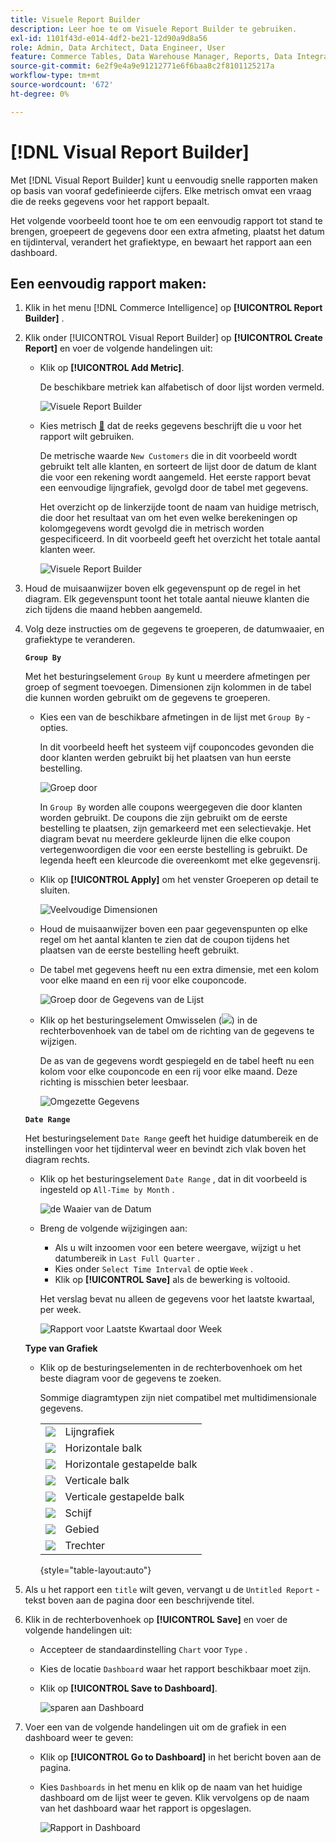 ```yaml
---
title: Visuele Report Builder
description: Leer hoe te om Visuele Report Builder te gebruiken.
exl-id: 1101f43d-e014-4df2-be21-12d90a9d8a56
role: Admin, Data Architect, Data Engineer, User
feature: Commerce Tables, Data Warehouse Manager, Reports, Data Integration
source-git-commit: 6e2f9e4a9e91212771e6f6baa8c2f8101125217a
workflow-type: tm+mt
source-wordcount: '672'
ht-degree: 0%

---
```


# [!DNL Visual Report Builder]

Met [!DNL Visual Report Builder] kunt u eenvoudig snelle rapporten maken op basis van vooraf gedefinieerde cijfers. Elke metrisch omvat een vraag die de reeks gegevens voor het rapport bepaalt.

Het volgende voorbeeld toont hoe te om een eenvoudig rapport tot stand te brengen, groepeert de gegevens door een extra afmeting, plaatst het datum en tijdinterval, verandert het grafiektype, en bewaart het rapport aan een dashboard.

## Een eenvoudig rapport maken:

1. Klik in het menu [!DNL Commerce Intelligence] op **[!UICONTROL Report Builder]** .

1. Klik onder [!UICONTROL Visual Report Builder] op **[!UICONTROL Create Report]** en voer de volgende handelingen uit:

   * Klik op **[!UICONTROL Add Metric]**.

     De beschikbare metriek kan alfabetisch of door lijst worden vermeld.

     ![ Visuele Report Builder ](../../assets/magento-bi-visual-report-builder-add-metric.png)

   * Kies metrisch [&#128279;](../../data-user/reports/ess-manage-data-metrics.md) dat de reeks gegevens beschrijft die u voor het rapport wilt gebruiken.

     De metrische waarde `New Customers` die in dit voorbeeld wordt gebruikt telt alle klanten, en sorteert de lijst door de datum de klant die voor een rekening wordt aangemeld. Het eerste rapport bevat een eenvoudige lijngrafiek, gevolgd door de tabel met gegevens.

     Het overzicht op de linkerzijde toont de naam van huidige metrisch, die door het resultaat van om het even welke berekeningen op kolomgegevens wordt gevolgd die in metrisch worden gespecificeerd. In dit voorbeeld geeft het overzicht het totale aantal klanten weer.

     ![ Visuele Report Builder ](../../assets/magento-bi-report-builder-untitled.png)

1. Houd de muisaanwijzer boven elk gegevenspunt op de regel in het diagram. Elk gegevenspunt toont het totale aantal nieuwe klanten die zich tijdens die maand hebben aangemeld.

1. Volg deze instructies om de gegevens te groeperen, de datumwaaier, en grafiektype te veranderen.

   **`Group By`**

   Met het besturingselement `Group By` kunt u meerdere afmetingen per groep of segment toevoegen. Dimensionen zijn kolommen in de tabel die kunnen worden gebruikt om de gegevens te groeperen.

   * Kies een van de beschikbare afmetingen in de lijst met `Group By` -opties.

     In dit voorbeeld heeft het systeem vijf couponcodes gevonden die door klanten werden gebruikt bij het plaatsen van hun eerste bestelling.

     ![ Groep door ](../../assets/magento-bi-report-builder-group-by-dimensions.png)

     In `Group By` worden alle coupons weergegeven die door klanten worden gebruikt. De coupons die zijn gebruikt om de eerste bestelling te plaatsen, zijn gemarkeerd met een selectievakje. Het diagram bevat nu meerdere gekleurde lijnen die elke coupon vertegenwoordigen die voor een eerste bestelling is gebruikt. De legenda heeft een kleurcode die overeenkomt met elke gegevensrij.

   * Klik op **[!UICONTROL Apply]** om het venster Groeperen op detail te sluiten.

     ![ Veelvoudige Dimensionen ](../../assets/magento-bi-report-builder-group-by-dimension-detail.png)

   * Houd de muisaanwijzer boven een paar gegevenspunten op elke regel om het aantal klanten te zien dat de coupon tijdens het plaatsen van de eerste bestelling heeft gebruikt.

   * De tabel met gegevens heeft nu een extra dimensie, met een kolom voor elke maand en een rij voor elke couponcode.

     ![ Groep door de Gegevens van de Lijst ](../../assets/magento-bi-report-builder-group-by-table-data.png)

   * Klik op het besturingselement Omwisselen (![](../../assets/magento-bi-btn-transpose.png)) in de rechterbovenhoek van de tabel om de richting van de gegevens te wijzigen.

     De as van de gegevens wordt gespiegeld en de tabel heeft nu een kolom voor elke couponcode en een rij voor elke maand. Deze richting is misschien beter leesbaar.

     ![ Omgezette Gegevens ](../../assets/magento-bi-report-builder-group-by-table-data-transposed.png)

   **`Date Range`**

   Het besturingselement `Date Range` geeft het huidige datumbereik en de instellingen voor het tijdinterval weer en bevindt zich vlak boven het diagram rechts.

   * Klik op het besturingselement `Date Range` , dat in dit voorbeeld is ingesteld op `All-Time by Month` .

     ![ de Waaier van de Datum ](../../assets/magento-bi-report-builder-date-range.png)

   * Breng de volgende wijzigingen aan:

      * Als u wilt inzoomen voor een betere weergave, wijzigt u het datumbereik in `Last Full Quarter` .
      * Kies onder `Select Time Interval` de optie `Week` .
      * Klik op **[!UICONTROL Save]** als de bewerking is voltooid.

     Het verslag bevat nu alleen de gegevens voor het laatste kwartaal, per week.

     ![ Rapport voor Laatste Kwartaal door Week ](../../assets/magento-bi-report-builder-date-range-quarter-by-week-chart.png)

   **Type van Grafiek**

   * Klik op de besturingselementen in de rechterbovenhoek om het beste diagram voor de gegevens te zoeken.

     Sommige diagramtypen zijn niet compatibel met multidimensionale gegevens.

     | | |
     |-----|-----|
     | ![](../../assets/magento-bi-btn-chart-line.png) | Lijngrafiek |
     | ![](../../assets/magento-bi-btn-chart-horz-bar.png) | Horizontale balk |
     | ![](../../assets/magento-bi-btn-chart-horz-stacked-bar.png) | Horizontale gestapelde balk |
     | ![](../../assets/magento-bi-btn-chart-vert-bar.png) | Verticale balk |
     | ![](../../assets/magento-bi-btn-chart-vert-stacked-bar.png) | Verticale gestapelde balk |
     | ![](../../assets/magento-bi-btn-chart-pie.png) | Schijf |
     | ![](../../assets/magento-bi-btn-chart-area.png) | Gebied |
     | ![](../../assets/magento-bi-btn-chart-funnel.png) | Trechter |

     {style="table-layout:auto"}

1. Als u het rapport een `title` wilt geven, vervangt u de `Untitled Report` -tekst boven aan de pagina door een beschrijvende titel.

1. Klik in de rechterbovenhoek op **[!UICONTROL Save]** en voer de volgende handelingen uit:

   * Accepteer de standaardinstelling `Chart` voor `Type` .

   * Kies de locatie `Dashboard` waar het rapport beschikbaar moet zijn.

   * Klik op **[!UICONTROL Save to Dashboard]**.

     ![ sparen aan Dashboard ](../../assets/magento-bi-report-builder-save-to-dashboard.png)

1. Voer een van de volgende handelingen uit om de grafiek in een dashboard weer te geven:

   * Klik op **[!UICONTROL Go to Dashboard]** in het bericht boven aan de pagina.

   * Kies `Dashboards` in het menu en klik op de naam van het huidige dashboard om de lijst weer te geven. Klik vervolgens op de naam van het dashboard waar het rapport is opgeslagen.

     ![ Rapport in Dashboard ](../../assets/magento-bi-report-builder-my-dashboard.png)
